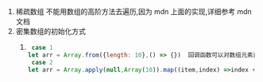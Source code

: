 1. 稀疏数组 不能用数组的高阶方法去遍历,因为 mdn 上面的实现,详细参考 mdn 文档
2. 密集数组的初始化方式
   1. ```javascript
       case 1
      let arr = Array.from({length: 10},() => {})  回调函数可以对数组元素进行操作;
       case 2
      let arr = Array.apply(null,Array(10)).map((item,index) =>index + 1 ) 返回的是[1,2,....,10]
      ```
